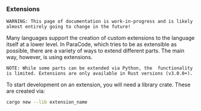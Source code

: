 ### Extensions

`WARNING: This page of documentation is work-in-progress
and is likely almost entirely going to change in the future!`

Many languages support the creation of custom extensions to
the language itself at a lower level. In ParaCode, which
tries to be as extensible as possible, there are a variety
of ways to extend different parts. The main way, however, is
using extensions.

`NOTE: While some parts can be extended via Python, the 
functionality is limited. Extensions are only available
in Rust versions (v3.0.0+).`

To start development on an extension, you will need a
library crate. These are created via:
```bash
cargo new --lib extension_name
```
<!-- TODO: Explain what the command does -->
<!-- TODO: Cargo.toml: Say to add paracode as a dependency and show
how to add paracode-macros as well -->
<!-- TODO: Cargo.toml: Say to change the type of produced library? -->
<!--Then, inside your `Cargo.toml` file,-->
<!-- TODO: lib.rs: Show how to use ParaCode's extensions API -->
<!--Then, inside your `src/lib.rs` file,-->
<!-- TODO: Demonstrate how to load and use the exposed methods
and types from inside ParaCode -->
<!-- TODO: Show how to build the extension -->

